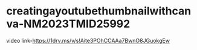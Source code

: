 # creatingayoutubethumbnailwithcanva-NM2023TMID25992
video link-https://1drv.ms/v/s!Aite3POhCCAAa7BwnO8JGuokgEw
